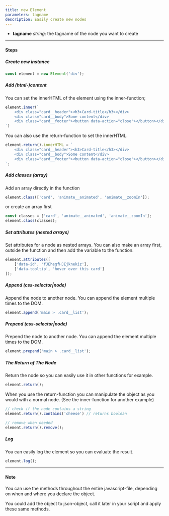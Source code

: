 ```yaml
---
title: new Element
parameters: tagname
description: Easily create new nodes
---
```


- **tagname** *string*: the tagname of the node you want to create

---

#### Steps
##### Create new instance

```js
const element = new Element('div');
```

##### Add (html-)content
You can set the innerHTML of the element using the inner-function;

```js
element.inner(`
    <div class="card__header"><h3>Card-title</h3></div>
    <div class="card__body">Some content</div>
    <div class="card__footer"><button data-action="close"></button></div>
`)
```

You can also use the return-function to set the innerHTML.

```js
element.return().innerHTML = `
    <div class="card__header"><h3>Card-title</h3></div>
    <div class="card__body">Some content</div>
    <div class="card__footer"><button data-action="close"></button></div>
`;
```

##### Add classes (array)
Add an array directly in the function

```js
element.class(['card', 'animate__animated', 'animate__zoomIn']);
```

or create an array first

```js
const classes = ['card', 'animate__animated', 'animate__zoomIn'];
element.class(classes);
```

##### Set attributes (nested arrays)
Set attributes for a node as nested arrays. You can also make an array first, outside the function and then add the variable to the function.

```js
element.attributes([
    ['data-id', 'fJEhegfHJEjknekiz'],
    ['data-tooltip', 'hover over this card']
]);
```

##### Append (css-selector|node)
Append the node to another node. You can append the element multiple times to the DOM.
```js
element.append('main > .card__list');
```

##### Prepend (css-selector|node)
Prepend the node to another node. You can append the element multiple times to the DOM.
```js
element.prepend('main > .card__list');
```

##### The Return of The Node
Return the node so you can easily use it in other functions for example.

```js
element.return();
```

When you use the return-function you can manipulate the object as you would with a normal node.
(See the inner-function for another example)

```js
// check if the node contains a string
element.return().contains('cheese') // returns boolean

// remove when needed
element.return().remove();
```

##### Log
You can easily log the element so you can evaluate the result.
```js
element.log();
```

---

#### Note

You can use the methods throughout the entire javascript-file, depending on when and where you declare the object.

You could add the object to json-object, call it later in your script and apply these same methods.